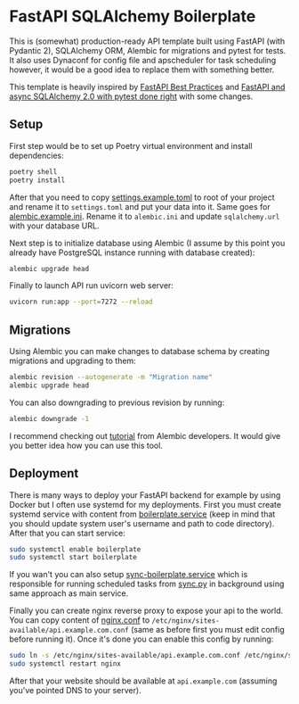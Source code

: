 # FastAPI SQLAlchemy Boilerplate

This is (somewhat) production-ready API template built using FastAPI (with Pydantic 2), SQLAlchemy ORM, Alembic for migrations and pytest for tests. It also uses Dynaconf for config file and apscheduler for task scheduling however, it would be a good idea to replace them with something better.

This template is heavily inspired by [FastAPI Best Practices](https://github.com/zhanymkanov/fastapi-best-practices) and [FastAPI and async SQLAlchemy 2.0 with pytest done right](https://praciano.com.br/fastapi-and-async-sqlalchemy-20-with-pytest-done-right.html) with some changes.

## Setup

First step would be to set up Poetry virtual environment and install dependencies:

```bash
poetry shell
poetry install
```

After that you need to copy [settings.example.toml](docs/settings.example.toml) to root of your project and rename it to `settings.toml` and put your data into it. Same goes for [alembic.example.ini](alembic.example.ini). Rename it to `alembic.ini` and update `sqlalchemy.url` with your database URL.

Next step is to initialize database using Alembic (I assume by this point you already have PostgreSQL instance running with database created):

```bash
alembic upgrade head
```

Finally to launch API run uvicorn web server:

```bash
uvicorn run:app --port=7272 --reload
```

## Migrations

Using Alembic you can make changes to database schema by creating migrations and upgrading to them:

```bash
alembic revision --autogenerate -m "Migration name"
alembic upgrade head
```

You can also downgrading to previous revision by running:

```bash
alembic downgrade -1
```

I recommend checking out [tutorial](https://alembic.sqlalchemy.org/en/latest/tutorial.html) from Alembic developers. It would give you better idea how you can use this tool.

## Deployment

There is many ways to deploy your FastAPI backend for example by using Docker but I often use systemd for my deployments. First you must create systemd service with content from [boilerplate.service](docs/boilerplate.service) (keep in mind that you should update system user's username and path to code directory). After that you can start service:

```bash
sudo systemctl enable boilerplate
sudo systemctl start boilerplate
```

If you wan't you can also setup [sync-boilerplate.service](docs/sync-boilerplate.service) which is responsible for running scheduled tasks from [sync.py](sync.py) in background using same approach as main service.

Finally you can create nginx reverse proxy to expose your api to the world. You can copy content of [nginx.conf](docs/nginx.conf) to `/etc/nginx/sites-available/api.example.com.conf` (same as before first you must edit config before running it). Once it's done you can enable this config by running:

```bash
sudo ln -s /etc/nginx/sites-available/api.example.com.conf /etc/nginx/sites-enabled
sudo systemctl restart nginx
```

After that your website should be available at `api.example.com` (assuming you've pointed DNS to your server).
